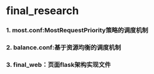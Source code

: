 # final_research
### 1. most.conf:MostRequestPriority策略的调度机制
### 2. balance.conf:基于资源均衡的调度机制
### 3. final_web：页面flask架构实现文件
